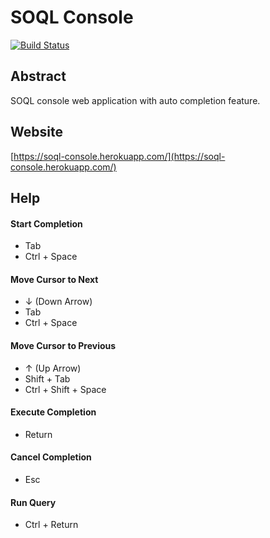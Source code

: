 # SOQL Console

[![Build Status](https://secure.travis-ci.org/stomita/soql-console.png)](http://travis-ci.org/stomita/soql-console)

## Abstract

SOQL console web application with auto completion feature.

## Website

[https://soql-console.herokuapp.com/](https://soql-console.herokuapp.com/)

## Help

#### Start Completion
- Tab
- Ctrl + Space

#### Move Cursor to Next
- &#8595; (Down Arrow)
- Tab
- Ctrl + Space

#### Move Cursor to Previous
- &#8593; (Up Arrow)
- Shift + Tab
- Ctrl + Shift + Space

#### Execute Completion
- Return

#### Cancel Completion
- Esc

#### Run Query
- Ctrl + Return





